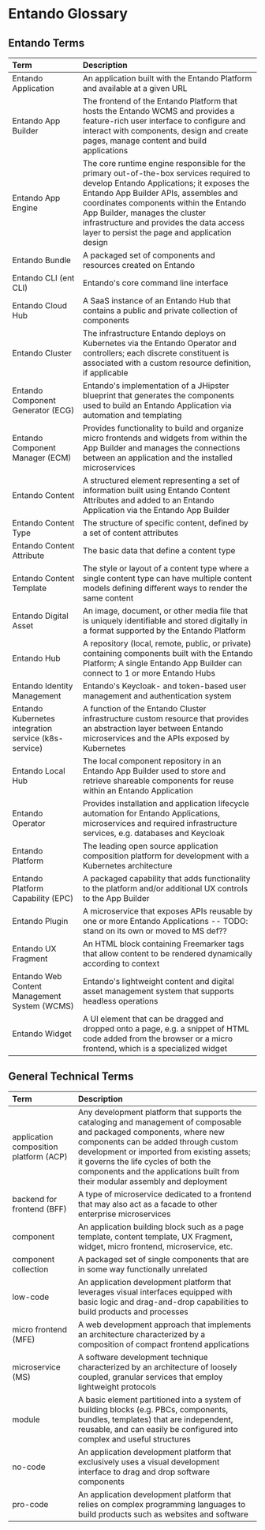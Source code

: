 # Entando Glossary

## Entando Terms

| Term |  Description
|:--|:--
| Entando Application | An application built with the Entando Platform and available at a given URL |
| Entando App Builder | The frontend of the Entando Platform that hosts the Entando WCMS and provides a feature-rich user interface to configure and interact with components, design and create pages, manage content and build applications |
| Entando App Engine | The core runtime engine responsible for the primary out-of-the-box services required to develop Entando Applications; it exposes the Entando App Builder APIs, assembles and coordinates components within the Entando App Builder, manages the cluster infrastructure and provides the data access layer to persist the page and application design |
| Entando Bundle | A packaged set of components and resources created on Entando |
| Entando CLI (ent CLI) | Entando's core command line interface |
| Entando Cloud Hub | A SaaS instance of an Entando Hub that contains a public and private collection of components |
| Entando Cluster | The infrastructure Entando deploys on Kubernetes via the Entando Operator and controllers; each discrete constituent is associated with a custom resource definition, if applicable |
| Entando Component Generator (ECG) | Entando's implementation of a JHipster blueprint that generates the components used to build an Entando Application via automation and templating |
| Entando Component Manager (ECM) | Provides functionality to build and organize micro frontends and widgets from within the App Builder and manages the connections between an application and the installed microservices |
| Entando Content | A structured element representing a set of information built using Entando Content Attributes and added to an Entando Application via the Entando App Builder |
| Entando Content Type | The structure of specific content, defined by a set of content attributes |
| Entando Content Attribute | The basic data that define a content type |
| Entando Content Template | The style or layout of a content type where a single content type can have multiple content models defining different ways to render the same content |
| Entando Digital Asset | An image, document, or other media file that is uniquely identifiable and stored digitally in a format supported by the Entando Platform |
| Entando Hub |  A repository (local, remote, public, or private) containing components built with the Entando Platform; A single Entando App Builder can connect to 1 or more Entando Hubs |
| Entando Identity Management | Entando's Keycloak- and token-based user management and authentication system |
| Entando Kubernetes integration service (k8s-service) | A function of the Entando Cluster infrastructure custom resource that provides an abstraction layer between Entando microservices and the APIs exposed by Kubernetes |
| Entando Local Hub | The local component repository in an Entando App Builder used to store and retrieve shareable components for reuse within an Entando Application |
| Entando Operator | Provides installation and application lifecycle automation for Entando Applications, microservices and required infrastructure services, e.g. databases and Keycloak |
| Entando Platform | The leading open source application composition platform for development with a Kubernetes architecture |
| Entando Platform Capability (EPC) | A packaged capability that adds functionality to the platform and/or additional UX controls to the App Builder |
| Entando Plugin | A microservice that exposes APIs reusable by one or more Entando Applications -- TODO: stand on its own or moved to MS def?? |
| Entando UX Fragment | An HTML block containing Freemarker tags that allow content to be rendered dynamically according to context |
| Entando Web Content Management System (WCMS) | Entando's lightweight content and digital asset management system that supports headless operations |
| Entando Widget | A UI element that can be dragged and dropped onto a page, e.g. a snippet of HTML code added from the browser or a micro frontend, which is a specialized widget |


## General Technical Terms

| Term |  Description
|:--|:--
| application composition platform (ACP) | Any development platform that supports the cataloging and management of composable and packaged components, where new components can be added through custom development or imported from existing assets; it governs the life cycles of both the components and the applications built from their modular assembly and deployment |
| backend for frontend (BFF) | A type of microservice dedicated to a frontend that may also act as a facade to other enterprise microservices |
| component | An application building block such as a page template, content template, UX Fragment, widget, micro frontend, microservice, etc. |
| component collection | A packaged set of single components that are in some way functionally unrelated |
| low-code | An application development platform that leverages visual interfaces equipped with basic logic and drag-and-drop capabilities to build products and processes |
| micro frontend (MFE) | A web development approach that implements an architecture characterized by a composition of compact frontend applications |
| microservice (MS) | A software development technique characterized by an architecture of loosely coupled, granular services that employ lightweight protocols |
| module | A basic element partitioned into a system of building blocks (e.g. PBCs, components, bundles, templates) that are independent, reusable, and can easily be configured into complex and useful structures |
| no-code | An application development platform that exclusively uses a visual development interface to drag and drop software components |
| pro-code | An application development platform that relies on complex programming languages to build products such as websites and software |






